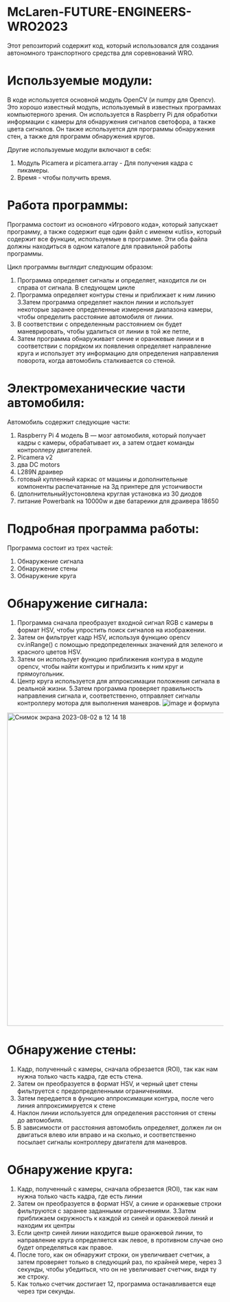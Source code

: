 # McLaren-FUTURE-ENGINEERS-WRO2023
Этот репозиторий содержит код, который использовался для создания автономного транспортного средства для соревнований WRO.
# Используемые модули:
В коде используется основной модуль OpenCV (и numpy для Opencv). Это хорошо известный модуль, используемый в известных программах компьютерного зрения. Он используется в Raspberry Pi для обработки информации с камеры для обнаружения сигналов светофора, а также цвета сигналов. Он также используется для программы обнаружения стен, а также для программ обнаружения кругов.

Другие используемые модули включают в себя:

 1. Модуль Picamera и picamera.array - Для получения кадра с пикамеры.
 2. Время - чтобы получить время.
# Работа программы:
Программа состоит из основного «Игрового кода», который запускает программу, а также содержит еще один файл с именем «utlis», который содержит все функции, используемые в программе. Эти оба файла должны находиться в одном каталоге для правильной работы программы.

Цикл программы выглядит следующим образом:

1. Программа определяет сигналы и определяет, находится ли он справа от сигнала. В следующем цикле
2. Программа определяет контуры стены и приближает к ним линию
3.Затем программа определяет наклон линии и использует некоторые заранее определенные измерения диапазона камеры, чтобы определить расстояние автомобиля от линии.
4. В соответствии с определенным расстоянием он будет маневрировать, чтобы удалиться от линии в той же петле,
5. Затем программа обнаруживает синие и оранжевые линии и в соответствии с порядком их появления определяет направление круга и использует эту информацию для определения направления поворота, когда автомобиль сталкивается со стеной.
# Электромеханические части автомобиля:
Автомобиль содержит следующие части:

1. Raspberry Pi 4 модель B — мозг автомобиля, который получает кадры с камеры, обрабатывает их, а затем отдает команды контроллеру двигателей.
2. Picamera v2
3. два DC motors
4. L289N драивер
5. готовый купленный каркас от машины и дополнительные компоненты распечатанные на 3д принтере для устоичивости
6. (дполнительный)устоновлена круглая установка из 30 диодов
7. питание Powerbank на 10000w и две батареики для драивера 18650
# Подробная программа работы:
Программа состоит из трех частей:

1. Обнаружение сигнала
2. Обнаружение стены
3. Обнаружение круга
# Обнаружение сигнала:

1. Программа сначала преобразует входной сигнал RGB с камеры в формат HSV, чтобы упростить поиск сигналов на изображении.
2. Затем он фильтрует кадр HSV, используя функцию opencv cv.inRange() с помощью предопределенных значений для зеленого и красного цветов HSV.
3. Затем он использует функцию приближения контура в модуле opencv, чтобы найти контуры и приблизить к ним круг и прямоугольник.
4. Центр круга используется для аппроксимации положения сигнала в реальной жизни.
5.Затем программа проверяет правильность направления сигнала и, соответственно, отправляет сигналы контроллеру мотора для выполнения маневров.
![image](https://github.com/Mclaren999/McLaren-FUTURE-ENGINEERS-WRO2023/assets/135827054/0ea1f9eb-a7e9-4d4e-bb83-d1b6bc7b8834)
и формула
<img width="729" alt="Снимок экрана 2023-08-02 в 12 14 18" src="https://github.com/Mclaren999/McLaren-FUTURE-ENGINEERS-WRO2023/assets/135827054/fbcad96e-85dc-4f86-b063-3e83a0ea7b49">



# Обнаружение стены:

1. Кадр, полученный с камеры, сначала обрезается (ROI), так как нам нужна только часть кадра, где есть стена.
2. Затем он преобразуется в формат HSV, и черный цвет стены фильтруется с предопределенными ограничениями.
3. Затем передается в функцию аппроксимации контура, после чего линия аппроксимируется к стене
4. Наклон линии используется для определения расстояния от стены до автомобиля.
5. В зависимости от расстояния автомобиль определяет, должен ли он двигаться влево или вправо и на сколько, и соответственно посылает сигналы контроллеру двигателя для маневров.
# Обнаружение круга:

1. Кадр, полученный с камеры, сначала обрезается (ROI), так как нам нужна только часть кадра, где есть линии
2. Затем он преобразуется в формат HSV, а синие и оранжевые строки фильтруются с заранее заданными ограничениями.
3.Затем приближаем окружность к каждой из синей и оранжевой линий и находим их центры
4. Если центр синей линии находится выше оранжевой линии, то направление круга определяется как левое, в противном случае оно будет определяться как правое.
5. После того, как он обнаружит строки, он увеличивает счетчик, а затем проверяет только в следующий раз, по крайней мере, через 3 секунды, чтобы убедиться, что он не увеличивает счетчик, видя ту же строку.
6. Как только счетчик достигает 12, программа останавливается еще через три секунды.
